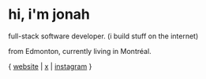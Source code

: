 # hi, i'm jonah

full-stack software developer. (i build stuff on the internet)

from Edmonton, currently living in Montréal.

{ [website](https://jonahseguin.com) | [x](https://x.com/jonahseguin) | [instagram](https://instagram.com/jonahseguin) }
